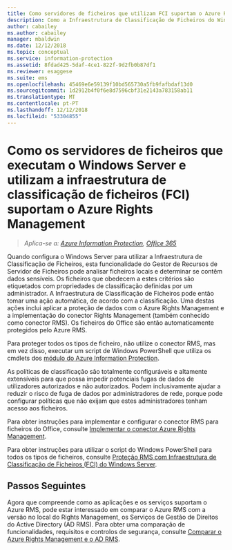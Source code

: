 ```yaml
---
title: Como servidores de ficheiros que utilizam FCI suportam o Azure RMS do AIP
description: Como a Infraestrutura de Classificação de Ficheiros do Windows Server pode ser utilizada com o Azure RMS quando implementar o conector RMS para proteger automaticamente documentos do Office.
author: cabailey
ms.author: cabailey
manager: mbaldwin
ms.date: 12/12/2018
ms.topic: conceptual
ms.service: information-protection
ms.assetid: 8fdad425-5daf-4ce1-822f-9d2fb0b87df1
ms.reviewer: esaggese
ms.suite: ems
ms.openlocfilehash: 45469e6e59139f10bd565730a5fb9fafbdaf13d0
ms.sourcegitcommit: 1d2912b4f0f6e8d7596cbf31e2143a783158ab11
ms.translationtype: MT
ms.contentlocale: pt-PT
ms.lasthandoff: 12/12/2018
ms.locfileid: "53304855"
---
```

# <a name="how-file-servers-that-run-windows-server-and-use-file-classification-infrastructure-fci-support-azure-rights-management"></a>Como os servidores de ficheiros que executam o Windows Server e utilizam a infraestrutura de classificação de ficheiros (FCI) suportam o Azure Rights Management

>*Aplica-se a: [Azure Information Protection](https://azure.microsoft.com/pricing/details/information-protection), [Office 365](https://download.microsoft.com/download/E/C/F/ECF42E71-4EC0-48FF-AA00-577AC14D5B5C/Azure_Information_Protection_licensing_datasheet_EN-US.pdf)*


Quando configura o Windows Server para utilizar a Infraestrutura de Classificação de Ficheiros, esta funcionalidade do Gestor de Recursos de Servidor de Ficheiros pode analisar ficheiros locais e determinar se contêm dados sensíveis. Os ficheiros que obedecem a estes critérios são etiquetados com propriedades de classificação definidas por um administrador. A Infraestrutura de Classificação de Ficheiros pode então tomar uma ação automática, de acordo com a classificação. Uma destas ações inclui aplicar a proteção de dados com o Azure Rights Management e a implementação do conector Rights Management (também conhecido como conector RMS). Os ficheiros do Office são então automaticamente protegidos pelo Azure RMS.

Para proteger todos os tipos de ficheiro, não utilize o conector RMS, mas em vez disso, executar um script de Windows PowerShell que utiliza os cmdlets dos [módulo do Azure Information Protection](./rms-client/client-admin-guide-powershell.md).

As políticas de classificação são totalmente configuráveis e altamente extensíveis para que possa impedir potenciais fugas de dados de utilizadores autorizados e não autorizados. Podem inclusivamente ajudar a reduzir o risco de fuga de dados por administradores de rede, porque pode configurar políticas que não exijam que estes administradores tenham acesso aos ficheiros.

Para obter instruções para implementar e configurar o conector RMS para ficheiros do Office, consulte [Implementar o conector Azure Rights Management](deploy-rms-connector.md).

Para obter instruções para utilizar o script do Windows PowerShell para todos os tipos de ficheiros, consulte [Proteção RMS com Infraestrutura de Classificação de Ficheiros &#40;FCI&#41; do Windows Server](./rms-client/configure-fci.md).



## <a name="next-steps"></a>Passos Seguintes
Agora que compreende como as aplicações e os serviços suportam o Azure RMS, pode estar interessado em comparar o Azure RMS com a versão no local do Rights Management, os Serviços de Gestão de Direitos do Active Directory (AD RMS). Para obter uma comparação de funcionalidades, requisitos e controlos de segurança, consulte [Comparar o Azure Rights Management e o AD RMS](compare-on-premise.md).


